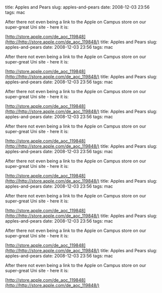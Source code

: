 title: Apples and Pears
slug: apples-and-pears
date: 2008-12-03 23:56
tags: mac

After there not even being a link to the Apple on Campus store on our super-great Uni site - here it is:

[http://store.apple.com/de_aoc_119848](http://http://store.apple.com/de_aoc_119848/)
title: Apples and Pears
slug: apples-and-pears
date: 2008-12-03 23:56
tags: mac

After there not even being a link to the Apple on Campus store on our super-great Uni site - here it is:

[http://store.apple.com/de_aoc_119848](http://http://store.apple.com/de_aoc_119848/)
title: Apples and Pears
slug: apples-and-pears
date: 2008-12-03 23:56
tags: mac

After there not even being a link to the Apple on Campus store on our super-great Uni site - here it is:

[http://store.apple.com/de_aoc_119848](http://http://store.apple.com/de_aoc_119848/)
title: Apples and Pears
slug: apples-and-pears
date: 2008-12-03 23:56
tags: mac

After there not even being a link to the Apple on Campus store on our super-great Uni site - here it is:

[http://store.apple.com/de_aoc_119848](http://http://store.apple.com/de_aoc_119848/)
title: Apples and Pears
slug: apples-and-pears
date: 2008-12-03 23:56
tags: mac

After there not even being a link to the Apple on Campus store on our super-great Uni site - here it is:

[http://store.apple.com/de_aoc_119848](http://http://store.apple.com/de_aoc_119848/)
title: Apples and Pears
slug: apples-and-pears
date: 2008-12-03 23:56
tags: mac

After there not even being a link to the Apple on Campus store on our super-great Uni site - here it is:

[http://store.apple.com/de_aoc_119848](http://http://store.apple.com/de_aoc_119848/)
title: Apples and Pears
slug: apples-and-pears
date: 2008-12-03 23:56
tags: mac

After there not even being a link to the Apple on Campus store on our super-great Uni site - here it is:

[http://store.apple.com/de_aoc_119848](http://http://store.apple.com/de_aoc_119848/)
title: Apples and Pears
slug: apples-and-pears
date: 2008-12-03 23:56
tags: mac

After there not even being a link to the Apple on Campus store on our super-great Uni site - here it is:

[http://store.apple.com/de_aoc_119848](http://http://store.apple.com/de_aoc_119848/)
